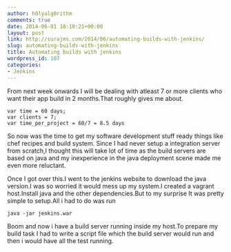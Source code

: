 ```yaml
---
author: h0lyalg0rithm
comments: true
date: 2014-06-01 18:10:21+00:00
layout: post
link: http://surajms.com/2014/06/automating-builds-with-jenkins/
slug: automating-builds-with-jenkins
title: Automating builds with jenkins
wordpress_id: 107
categories:
- Jenkins
---
```


From next week onwards I will be dealing with atleast 7 or more clients who want their app build in 2 months.That roughly gives me about.

    
    var time = 60 days;
    var clients = 7;
    var time_per_project = 60/7 = 8.5 days




So now was the time to get my software development stuff ready things like chef recipes and build system.
Since I had never setup a integration server from scratch,I thought this will take lot of time as the build servers are based on java and my inexperience in the java deployment scene made me even more reluctant.

Once I got over this.I went to the jenkins website to download the java version.I was so worried it would mess up my system.I created a vagrant host.Install java and the other dependencies.But to my surprise It was pretty simple to setup.All i had to do was run

    
    java -jar jenkins.war


Boom and now i have a build server running inside my host.To prepare my build task I had to write a script file which the build server would run and then i would have all the test running.
